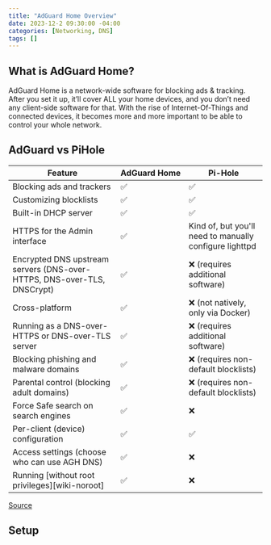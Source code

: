 ```yaml
---
title: "AdGuard Home Overview"
date: 2023-12-2 09:30:00 -04:00
categories: [Networking, DNS]
tags: []
---
```

## What is AdGuard Home?
AdGuard Home is a network-wide software for blocking ads & tracking. After you set it up, it’ll cover ALL your home devices, and you don’t need any client-side software for that. With the rise of Internet-Of-Things and connected devices, it becomes more and more important to be able to control your whole network.

## AdGuard vs PiHole

| Feature                                                                 | AdGuard&nbsp;Home | Pi-Hole                                                   |
|-------------------------------------------------------------------------|-------------------|-----------------------------------------------------------|
| Blocking ads and trackers                                               | ✅                | ✅                                                       |
| Customizing blocklists                                                  | ✅                | ✅                                                       |
| Built-in DHCP server                                                    | ✅                | ✅                                                       |
| HTTPS for the Admin interface                                           | ✅                | Kind of, but you'll need to manually configure lighttpd   |
| Encrypted DNS upstream servers (DNS-over-HTTPS, DNS-over-TLS, DNSCrypt) | ✅                | ❌ (requires additional software)                         |
| Cross-platform                                                          | ✅                | ❌ (not natively, only via Docker)                        |
| Running as a DNS-over-HTTPS or DNS-over-TLS server                      | ✅                | ❌ (requires additional software)                         |
| Blocking phishing and malware domains                                   | ✅                | ❌ (requires non-default blocklists)                      |
| Parental control (blocking adult domains)                               | ✅                | ❌ (requires non-default blocklists)                      |
| Force Safe search on search engines                                     | ✅                | ❌                                                        |
| Per-client (device) configuration                                       | ✅                | ✅                                                        |
| Access settings (choose who can use AGH DNS)                            | ✅                | ❌                                                        |
| Running [without root privileges][wiki-noroot]                          | ✅                | ❌                                                        |

[Source](https://github.com/AdguardTeam/AdGuardHome/blob/master/README.md)

## Setup
